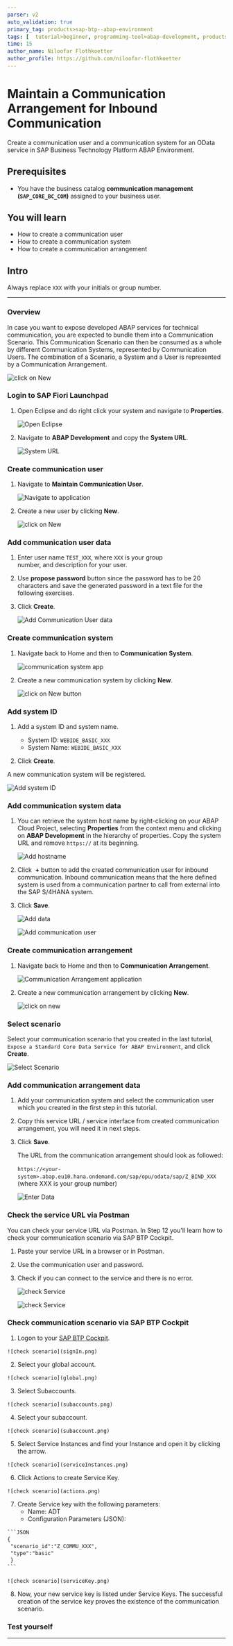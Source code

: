 ```yaml
---
parser: v2
auto_validation: true
primary_tag: products>sap-btp--abap-environment
tags: [  tutorial>beginner, programming-tool>abap-development, products>sap-business-technology-platform, tutorial>license ]
time: 15
author_name: Niloofar Flothkoetter
author_profile: https://github.com/niloofar-flothkoetter
---
```


# Maintain a Communication Arrangement for Inbound Communication
<!-- description --> Create a communication user and a communication system for an OData service in SAP Business Technology Platform ABAP Environment.

## Prerequisites  
- You have the business catalog **communication management (`SAP_CORE_BC_COM`)** assigned to your business user.

## You will learn  
- How to create a communication user
- How to create a communication system
- How to create a communication arrangement



## Intro
Always replace `XXX` with your initials or group number.

---

### Overview

In case you want to expose developed ABAP services for technical communication, you are expected to bundle them into a Communication Scenario. This Communication Scenario can then be consumed as a whole by different Communication Systems, represented by Communication Users. The combination of a Scenario, a System and a User is represented by a Communication Arrangement.

![click on New](Picture21.png)


### Login to SAP Fiori Launchpad

  1. Open Eclipse and do right click your system and navigate to **Properties**.

      ![Open Eclipse](Picture17.png)

  2. Navigate to **ABAP Development** and copy the **System URL**.

      ![System URL](Picture18.png)




### Create communication user

  1. Navigate to **Maintain Communication User**.

      ![Navigate to application](Picture3.png)

  2. Create a new user by clicking **New**.

      ![click on New](Picture4.png)



### Add communication user data

  1. Enter user name `TEST_XXX`, where `XXX` is your group number, and description for your user.

  2. Use **propose password** button since the password has to be 20 characters and save the generated password in a text file for the following exercises.

  3. Click **Create**.

      ![Add Communication User data](Picture5.png)



### Create communication system

  1. Navigate back to Home and then to **Communication System**.

      ![communication system app](Picture6.png)

  2. Create a new communication system by clicking **New**.

      ![click on New button](Picture7.png)



### Add system ID

  1. Add a system ID and system name.
      - System ID: `WEBIDE_BASIC_XXX`
      - System Name: `WEBIDE_BASIC_XXX`

  2. Click **Create**.

A new communication system will be registered.

![Add system ID](Picture8.png)



### Add communication system data

  1. You can retrieve the system host name by right-clicking on your ABAP Cloud Project, selecting **Properties** from the context menu and clicking on **ABAP Development** in the hierarchy of properties. Copy the system URL and remove `https://` at its beginning.

      ![Add hostname](Picture18.png)

  2. Click  **+** button to add the created communication user for inbound communication. Inbound communication means that the here defined system is used from a communication partner to call from external into the SAP S/4HANA system.

  3. Click **Save**.

      ![Add data](Picture9.png)

      ![Add communication user](Picture10.png)



### Create communication arrangement

  1. Navigate back to Home and then to **Communication Arrangement**.

      ![Communication Arrangement application](Picture11.png)

  2. Create a new communication arrangement by clicking **New**.

      ![click on new](Picture12.png)



### Select scenario

Select your communication scenario that you created in the last tutorial, `Expose a Standard Core Data Service for ABAP Environment`, and click **Create**.

![Select Scenario](Picture13.png)



### Add communication arrangement data

  1. Add your communication system and select the communication user which you created in the first step in this tutorial.

  2. Copy this service URL / service interface from created communication arrangement, you will need it in next steps.

  3. Click **Save**.

      The URL from the communication arrangement should look as followed:

      `https://<your-system>.abap.eu10.hana.ondemand.com/sap/opu/odata/sap/Z_BIND_XXX` (where XXX is your group number)

      ![Enter Data](Picture14.png)



### Check the service URL via Postman

You can check your service URL via Postman. In Step 12 you'll learn how to check your communication scenario via SAP BTP Cockpit.

  1. Paste your service URL in a browser or in Postman.

  2. Use the communication user and password.

  3. Check if you can connect to the service and there is no error.

      ![check Service](Picture15b.png)

      ![check Service](Picture16.png)



### Check communication scenario via SAP BTP Cockpit

  1. Logon to your [SAP BTP Cockpit](https://account.hana.ondemand.com).

    ![check scenario](signIn.png)

  2. Select your global account.

    ![check scenario](global.png)

  3. Select Subaccounts.

    ![check scenario](subaccounts.png)

  4. Select your subaccount.

    ![check scenario](subaccount.png)

  5. Select Service Instances and find your Instance and open it by clicking the arrow.

    ![check scenario](serviceInstances.png)

  6. Click Actions to create Service Key.

    ![check scenario](actions.png)

  7. Create Service key with the following parameters:
      - Name: ADT
      - Configuration Parameters (JSON):

    ```JSON
    {
     "scenario_id":"Z_COMMU_XXX",
     "type":"basic"
     }
    ```

    ![check scenario](serviceKey.png)

  8. Now, your new service key is listed under Service Keys. The successful creation of the service key proves the existence of the communication scenario.




### Test yourself




---
